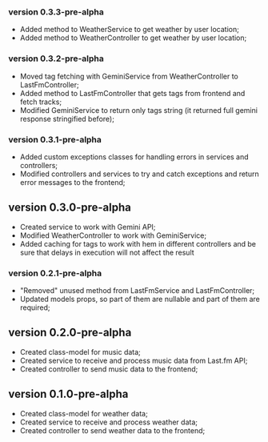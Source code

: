 ### version 0.3.3-pre-alpha

- Added method to WeatherService to get weather by user location;
- Added method to WeatherController to get weather by user location;

### version 0.3.2-pre-alpha

- Moved tag fetching with GeminiService from WeatherController to LastFmController;
- Added method to LastFmController that gets tags from frontend and fetch tracks;
- Modified GeminiService to return only tags string (it returned full gemini response stringified before);

### version 0.3.1-pre-alpha

- Added custom exceptions classes for handling errors in services and controllers;
- Modified controllers and services to try and catch exceptions and return error messages to the frontend;

## version 0.3.0-pre-alpha

- Created service to work with Gemini API;
- Modified WeatherController to work with GeminiService;
- Added caching for tags to work with hem in different controllers and be sure that delays in execution will not affect the result

### version 0.2.1-pre-alpha

- "Removed" unused method from LastFmService and LastFmController;
- Updated models props, so part of them are nullable and part of them are required;

## version 0.2.0-pre-alpha

- Created class-model for music data;
- Created service to receive and process music data from Last.fm API;
- Created controller to send music data to the frontend;

## version 0.1.0-pre-alpha

- Created class-model for weather data;
- Created service to receive and process weather data;
- Created controller to send weather data to the frontend;